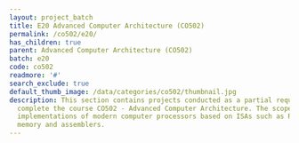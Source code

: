 ```yaml
---
layout: project_batch
title: E20 Advanced Computer Architecture (CO502)
permalink: /co502/e20/
has_children: true
parent: Advanced Computer Architecture (CO502)
batch: e20
code: co502
readmore: '#'
search_exclude: true
default_thumb_image: /data/categories/co502/thumbnail.jpg
description: This section contains projects conducted as a partial requirement to
  complete the course CO502 - Advanced Computer Architecture. The scope includes HDL
  implementations of modern computer processors based on ISAs such as RISC-V, caching,
  memory and assemblers.
---
```

